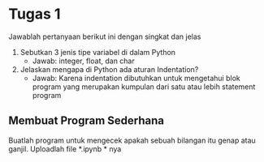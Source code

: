# Tugas 1

Jawablah pertanyaan berikut ini dengan singkat dan jelas
1. Sebutkan 3 jenis tipe variabel di dalam Python
    * Jawab:
    integer, float, dan char
2. Jelaskan mengapa di Python ada aturan Indentation?
    * Jawab:
    Karena indentation dibutuhkan untuk mengetahui blok program yang merupakan kumpulan dari satu atau lebih statement program
    
## Membuat Program Sederhana

Buatlah program untuk mengecek apakah sebuah bilangan itu genap atau ganjil. Uploadlah file *.ipynb * nya

